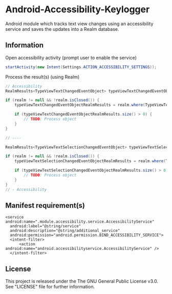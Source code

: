 # Android-Accessibility-Keylogger
Android module which tracks text view changes using an accessibility service and saves the updates into a Realm database.

## Information

Open accessibility activity (prompt user to enable the service)
```java
startActivity(new Intent(Settings.ACTION_ACCESSIBILITY_SETTINGS));
```

Process the result(s) (using Realm)
```java
// Accessibility
RealmResults<TypeViewTextChangedEventObject> typeViewTextChangedEventObjectRealmResults = null;

if (realm != null && !realm.isClosed()) {
    typeViewTextChangedEventObjectRealmResults = realm.where(TypeViewTextChangedEventObject.class).findAll();

    if (typeViewTextChangedEventObjectRealmResults.size() > 0) {
        // TODO: Process object
    }
}

// ----

RealmResults<TypeViewTextSelectionChangedEventObject> typeViewTextSelectionChangedEventObjectRealmResults = null;

if (realm != null && !realm.isClosed()) {
    typeViewTextSelectionChangedEventObjectRealmResults = realm.where(TypeViewTextSelectionChangedEventObject.class).findAll();

    if (typeViewTextSelectionChangedEventObjectRealmResults.size() > 0) {
        // TODO: Process object
    }
}
// - Accessibility
```

## Manifest requirement(s)
<?xml version="1.0" encoding="utf-8"?>
<manifest xmlns:android="http://schemas.android.com/apk/res/android">

    <service android:name=".module.accessibility.service.AccessibilityService"
      android:label="@string/service"
      android:description="@string/additional_service"
      android:permission="android.permission.BIND_ACCESSIBILITY_SERVICE">
      <intent-filter>
          <action android:name="android.accessibilityservice.AccessibilityService" />
      </intent-filter>
  </service>
</manifest>

## License
This project is released under the The GNU General Public License v3.0. See "LICENSE" file for further information.
